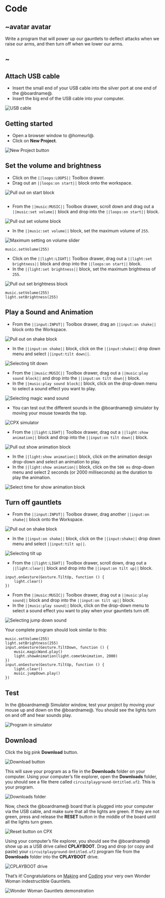 # Code

## ~avatar avatar

Write a program that will power up our gauntlets to deflect attacks when we raise our arms, and then turn off when we lower our arms.

## ~

## Attach USB cable

* Insert the small end of your USB cable into the silver port at one end of the @boardname@.
* Insert the big end of the USB cable into your computer.

![USB cable](/static/cp/projects/wonder-woman-gauntlets/usb-cable.jpg)

## Getting started

* Open a browser window to @homeurl@.
* Click on **New Project**.

![New Project button](/static/cp/projects/wonder-woman-gauntlets/new-project.png)

## Set the volume and brightness

* Click on the ``||loops:LOOPS||`` Toolbox drawer.
* Drag out an ``||loops:on start||`` block onto the workspace.

![Pull out on start block](/static/cp/projects/wonder-woman-gauntlets/on-start.png)

```blocks
```

* From the ``||music:MUSIC||`` Toolbox drawer, scroll down and drag out a ``||music:set volume||`` block and drop into the ``||loops:on start||`` block.

![Pull out set volume block](/static/cp/projects/wonder-woman-gauntlets/set-volume.png)

* In the ``||music:set volume||`` block, set the maximum volume of `255`.

![Maximum setting on volume slider](/static/cp/projects/wonder-woman-gauntlets/max-volume.png)

```blocks
music.setVolume(255)
```

* Click on the ``||light:LIGHT||`` Toolbox drawer, drag out a ``||light:set brightness||`` block and drop into the ``||loops:on start||`` block.
* In the ``||light:set brightness||`` block, set the maximum brightness of `255`.

![Pull out set brightness block](/static/cp/projects/wonder-woman-gauntlets/set-brightness.png)

```blocks
music.setVolume(255)
light.setBrightness(255)
```

## Play a Sound and Animation

* From the ``||input:INPUT||`` Toolbox drawer, drag an ``||input:on shake||`` block onto the Workspace.

![Pull out on shake block](/static/cp/projects/wonder-woman-gauntlets/on-shake.png)

* In the ``||input:on shake||`` block, click on the ``||input:shake||`` drop down menu and select ``||input:tilt down||``.

![Selecting tilt down](/static/cp/projects/wonder-woman-gauntlets/tilt-down.png)

* From the ``||music:MUSIC||`` Toolbox drawer, drag out a ``||music:play sound block||`` and drop into the ``||input:on tilt down||`` block.
* In the ``||music:play sound block||`` block, click on the drop-down menu to select a sound effect you want to play.

![Selecting magic wand sound](/static/cp/projects/wonder-woman-gauntlets/play-sound1.png)

* You can test out the different sounds in the @boardname@ simulator by moving your mouse towards the top.

![CPX simulator](/static/cp/projects/wonder-woman-gauntlets/simulator.png)

* From the ``||light:LIGHT||`` Toolbox drawer, drag out a ``||light:show animation||`` block and drop into the ``||input:on tilt down||`` block.

![Pull out show animation block](/static/cp/projects/wonder-woman-gauntlets/show-animation.png)

* In the ``||light:show animation||`` block, click on the animation design drop-down and select an animation to play. 
* In the ``||light:show animation||`` block, click on the ``500 ms`` drop-down menu and select 2 seconds (or 2000 milliseconds) as the duration to play the animation.

![Select time for show animation block](/static/cp/projects/wonder-woman-gauntlets/show-animation-menu.png)

## Turn off gauntlets

* From the ``||input:INPUT||`` Toolbox drawer, drag another ``||input:on shake||`` block onto the Workspace.

![Pull out on shake block](/static/cp/projects/wonder-woman-gauntlets/on-shake.png)

* In the ``||input:on shake||`` block, click on the ``||input:shake||`` drop down menu and select ``||input:tilt up||``.

![Selecting tilt up](/static/cp/projects/wonder-woman-gauntlets/tilt-down.png)

* From the ``||light:LIGHT||`` Toolbox drawer, scroll down, drag out a ``||light:clear||`` block and drop into the ``||input:on tilt up||`` block.

```blocks
input.onGesture(Gesture.TiltUp, function () {
    light.clear()
})
```

* From the ``||music:MUSIC||`` Toolbox drawer, drag out a ``||music:play sound||`` block and drop into the ``||input:on tilt up||`` block.
* In the ``||music:play sound||`` block, click on the drop-down menu to select a sound effect you want to play when your gauntlets turn off.

![Selecting jump down sound](/static/cp/projects/wonder-woman-gauntlets/play-sound2.png)

Your complete program should look similar to this: 

```blocks
music.setVolume(255)
light.setBrightness(255)
input.onGesture(Gesture.TiltDown, function () {
    music.magicWand.play()
    light.showAnimation(light.cometAnimation, 2000)
})
input.onGesture(Gesture.TiltUp, function () {
    light.clear()
    music.jumpDown.play()
})
```

## Test

In the @boardname@ Simulator window, test your project by moving your mouse up and down on the @boardname@. You should see the lights turn on and off and hear sounds play. 

![Program in simulator](/static/cp/projects/wonder-woman-gauntlets/simulator.gif)

## Download

Click the big pink **Download** button.

![Download button](/static/cp/projects/wonder-woman-gauntlets/download.png)

This will save your program as a file in the **Downloads** folder on your computer. Using your computer’s file explorer, open the **Downloads** folder, you should see a file there called `circuitplayground-Untitled.uf2`. This is your program. 

![Downloads folder](/static/cp/projects/wonder-woman-gauntlets/downloads-folder.png)

Now, check the @boardname@ board that is plugged into your computer via the USB cable, and make sure that all the lights are green. If they are not green, press and release the **RESET** button in the middle of the board until all the lights turn green. 

![Reset button on CPX](/static/cp/projects/wonder-woman-gauntlets/cpx-reset.png)

Using your computer’s file explorer, you should see the @boardname@ show up as a USB drive called **CPLAYBOOT**. Drag and drop (or copy and paste) your `circuitplayground-Untitled.uf2` program file from the **Downloads** folder into the **CPLAYBOOT** drive. 

![CPLAYBOOT drive](/static/cp/projects/wonder-woman-gauntlets/cplayboot.png)

That’s it! Congratulations on [Making](/projects/wonder-woman-gauntlets/make) and [Coding](#) your very own Wonder Woman indestructible Gauntlets.

![Wonder Woman Gauntlets demonstration](/static/cp/projects/wonder-woman-gauntlets/bracers-demo.gif)